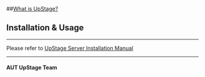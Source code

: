 ##[What is UpStage?](http://en.wikipedia.org/wiki/UpStage)


## Installation & Usage
________
Please refer to [UpStage Server Installation Manual](https://github.com/AUTUpStageTeam/UpStage/wiki/Server-Manual#installation)
________
#### AUT UpStage Team
